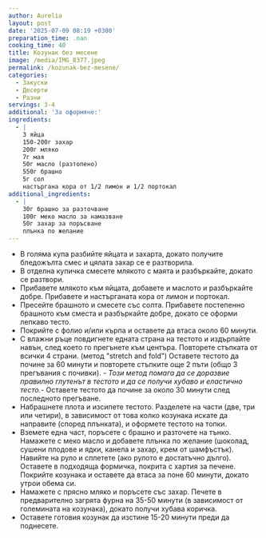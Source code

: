 ```yaml
---
author: Aurelia
layout: post
date: '2025-07-09 08:19 +0300'
preparation_time: .nan
cooking_time: 40
title: Козунак без месене
image: /media/IMG_8377.jpeg
permalink: /kozunak-bez-mesene/
categories:
  - Закуски
  - Десерти
  - Разни
servings: 3-4
additional: 'За оформяне:'
ingredients:
  - |
    3 яйца 
    150-200г захар
    200г мляко
    7г мая
    50г масло (разтопено)
    550г брашно
    5г сол
    настъргана кора от 1/2 лимон и 1/2 портокал
additional_ingredients:
  - |
    30г брашно за разточване
    100г меко масло за намазване
    50г захар за поръсване
    плънка по желание
---
```

- В голяма купа разбийте яйцата и захарта, докато получите бледожълта смес и цялата захар се е разтворила. 
- В отделна купичка смесете млякото с маята и разбъркайте, докато се разтвори. 
- Прибавете млякото към яйцата, добавете и маслото и разбъркайте добре. Прибавете и настърганата кора от лимон и портокал. 
- Пресейте брашното и смесете със солта. Прибавете постепенно брашното към сместа и разбъркайте добре, докато се оформи лепкаво тесто. 
- Покрийте с фолио и/или кърпа и оставете да втаса около 60 минути. 
- С влажни ръце повдигнете едната страна на тестото и издърпайте навън, след което го прегънете към центъра. Повторете стъпката от всички 4 страни. (метод "stretch and fold") Оставете тестото да почине за 60 минути и повторете стъпките още 2 пъти (общо 3 прегъвания с почивки). 
_- Този метод помага да се доразвие правилно глутенът в тестото и да се получи хубаво и еластично тесто._- Оставете тестото да почине за около 30 минути след последното прегъване. 
- Набрашнете плота и изсипете тестото. Разделете на части (две, три или четири), в зависимост от това колко козунака искате да направите (според плънката), и оформете тестото на топки. 
- Вземете една част, поръсете с брашно и разточете на тънко. Намажете с меко масло и добавете плънка по желание (шоколад, сушени плодове и ядки, канела и захар, крем от шамфъстък). Навийте на руло и сплетете (ако рулото е достатъчно дълго). Оставете в подходяща формичка, покрита с хартия за печене. Покрийте козунака и оставете да втаса за поне 60 минути, докато утрои обема си. 
- Намажете с прясно мляко и поръсете със захар. Печете в предварително загрята фурна на 35-50 минути (в зависимост от големината на козунака), докато получи хубава коричка. 
- Оставете готовия козунак да изстине 15-20 минути преди да поднесете.
